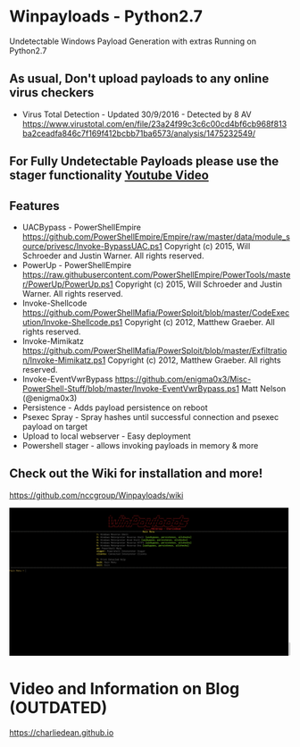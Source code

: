 # Winpayloads - Python2.7
Undetectable Windows Payload Generation with extras Running on Python2.7

## As usual, Don't upload payloads to any online virus checkers  
- Virus Total Detection - Updated 30/9/2016 - Detected by 8 AV
https://www.virustotal.com/en/file/23a24f99c3c6c00cd4bf6cb968f813ba2ceadfa846c7f169f412bcbb71ba6573/analysis/1475232549/  

## For Fully Undetectable Payloads please use the stager functionality [Youtube Video](https://youtu.be/eRl5H5wHqKY)


  
## Features
* UACBypass - PowerShellEmpire https://github.com/PowerShellEmpire/Empire/raw/master/data/module_source/privesc/Invoke-BypassUAC.ps1 Copyright (c) 2015, Will Schroeder and Justin Warner. All rights reserved.   
* PowerUp - PowerShellEmpire https://raw.githubusercontent.com/PowerShellEmpire/PowerTools/master/PowerUp/PowerUp.ps1 Copyright (c) 2015, Will Schroeder and Justin Warner. All rights reserved.   
* Invoke-Shellcode https://github.com/PowerShellMafia/PowerSploit/blob/master/CodeExecution/Invoke-Shellcode.ps1 Copyright (c) 2012, Matthew Graeber. All rights reserved.
* Invoke-Mimikatz https://github.com/PowerShellMafia/PowerSploit/blob/master/Exfiltration/Invoke-Mimikatz.ps1 Copyright (c) 2012, Matthew Graeber. All rights reserved.
* Invoke-EventVwrBypass https://github.com/enigma0x3/Misc-PowerShell-Stuff/blob/master/Invoke-EventVwrBypass.ps1 Matt Nelson (@enigma0x3)
* Persistence - Adds payload persistence on reboot   
* Psexec Spray - Spray hashes until successful connection and psexec payload on target   
* Upload to local webserver - Easy deployment
* Powershell stager - allows invoking payloads in memory & more

## Check out the Wiki for installation and more!
https://github.com/nccgroup/Winpayloads/wiki  

![alt tag](https://raw.githubusercontent.com/Charliedean/charliedean.github.io/master/images/2016-02-16%2010_12_29-Kali2%20-%20VMware%20Workstation.png)

# Video and Information on Blog  (OUTDATED)
https://charliedean.github.io  
